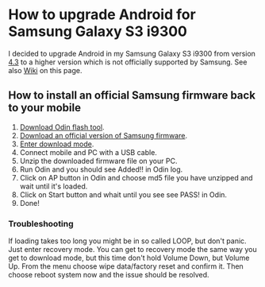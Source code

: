 # How to upgrade Android for Samsung Galaxy S3 i9300
I decided to upgrade Android in my Samsung Galaxy S3 i9300 from version [4.3](https://www.android.com/versions/jelly-bean-4-3/) to a higher version which is not officially supported by Samsung. See also [Wiki](https://github.com/chovanj/Android/wiki) on this page.

## How to install an official Samsung firmware back to your mobile
1. [Download Odin flash tool](https://github.com/chovanj/Android/wiki/Odin-flash-tool).
2. [Download an official version of Samsung firmware](https://github.com/chovanj/Android/wiki/Official-version-of-Samsung-firmware-for-your-mobile).
3. [Enter download mode](https://github.com/chovanj/Android/wiki/Samsung-Galaxy-S3-i9300-Download-Mode).
4. Connect mobile and PC with a USB cable.
5. Unzip the downloaded firmware file on your PC.
6. Run Odin and you should see Added!! in Odin log.
7. Click on AP button in Odin and choose md5 file you have unzipped and wait until it's loaded. 
8. Click on Start button and whait until you see see PASS! in Odin.
9. Done!

### Troubleshooting

If loading takes too long you might be in so called LOOP, but don't panic. Just enter recovery mode. You can get to recovery mode the same way you get to download mode, but this time don't hold Volume Down, but Volume Up. From the menu choose wipe data/factory reset and confirm it. Then choose reboot system now and the issue should be resolved.

